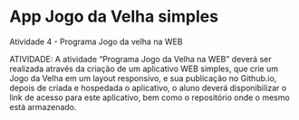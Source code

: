 # App Jogo da Velha simples
Atividade 4 - Programa Jogo da velha na WEB

ATIVIDADE:
A atividade “Programa Jogo da Velha na WEB” deverá ser realizada através da criação de um aplicativo WEB simples, que crie um Jogo da Velha em um layout responsivo, e sua publicação no Github.io, depois de criada e hospedada o aplicativo, o aluno deverá disponibilizar o link de acesso para este aplicativo, bem como o repositório onde o mesmo está armazenado.


